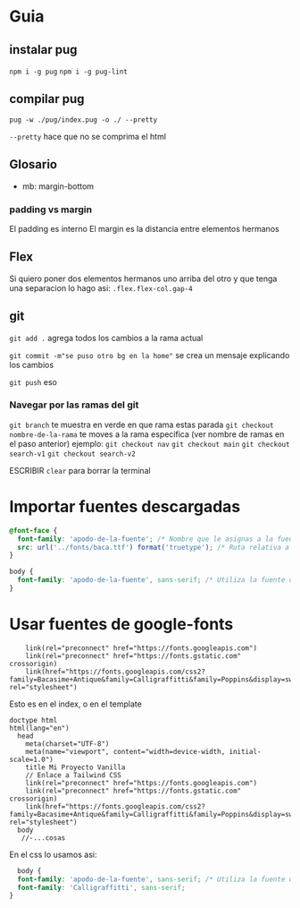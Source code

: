 # Guia
## instalar pug
`npm i -g pug`
`npm i -g pug-lint`

## compilar pug

`pug -w ./pug/index.pug -o ./ --pretty`

`--pretty` hace que no se comprima el html

## Glosario

- mb: margin-bottom

### padding vs margin

El padding es interno
El margin es la distancia entre elementos hermanos

## Flex

Si quiero poner dos elementos hermanos uno arriba del otro
y que tenga una separacion lo hago asi: `.flex.flex-col.gap-4`

## git 

`git add .` agrega todos los cambios a la rama actual

`git commit -m"se puso otro bg en la home"` se crea un mensaje explicando los cambios

`git push` eso

### Navegar por las ramas del git
`git branch` te muestra en verde en que rama estas parada
`git checkout nombre-de-la-rama` te moves a la rama especifica (ver nombre de ramas en el paso anterior)
ejemplo: `git checkout nav`  `git checkout main`  `git checkout search-v1` `git checkout search-v2`

ESCRIBIR `clear` para borrar la terminal


# Importar fuentes descargadas

```css
@font-face {
  font-family: 'apodo-de-la-fuente'; /* Nombre que le asignas a la fuente */
  src: url('../fonts/baca.ttf') format('truetype'); /* Ruta relativa a la carpeta de fuentes y formato de la fuente */
}

body {
  font-family: 'apodo-de-la-fuente', sans-serif; /* Utiliza la fuente definida */
}
```

# Usar fuentes de google-fonts

```pug
    link(rel="preconnect" href="https://fonts.googleapis.com")
    link(rel="preconnect" href="https://fonts.gstatic.com" crossorigin)
    link(href="https://fonts.googleapis.com/css2?family=Bacasime+Antique&family=Calligraffitti&family=Poppins&display=swap" rel="stylesheet")
```

Esto es en el index, o en el template
```pug
doctype html
html(lang="en")
  head
    meta(charset="UTF-8")
    meta(name="viewport", content="width=device-width, initial-scale=1.0")
    title Mi Proyecto Vanilla
    // Enlace a Tailwind CSS
    link(rel="preconnect" href="https://fonts.googleapis.com")
    link(rel="preconnect" href="https://fonts.gstatic.com" crossorigin)
    link(href="https://fonts.googleapis.com/css2?family=Bacasime+Antique&family=Calligraffitti&family=Poppins&display=swap" rel="stylesheet")
  body
   //-...cosas
  ```

  En el css lo usamos asi: 
  
```css
  body {
  font-family: 'apodo-de-la-fuente', sans-serif; /* Utiliza la fuente definida */
  font-family: 'Calligraffitti', sans-serif;
}
```